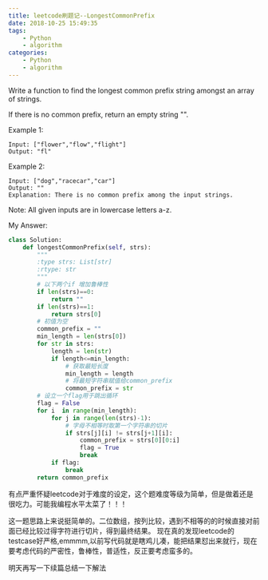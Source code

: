 ```yaml
---
title: leetcode刷题记--LongestCommonPrefix
date: 2018-10-25 15:49:35
tags:
	- Python
	- algorithm
categories:
	- Python
	- algorithm
---
```


Write a function to find the longest common prefix string amongst an array of strings.

If there is no common prefix, return an empty string "".

Example 1:
```
Input: ["flower","flow","flight"]
Output: "fl"
```

Example 2:
```
Input: ["dog","racecar","car"]
Output: ""
Explanation: There is no common prefix among the input strings.
```

Note:
All given inputs are in lowercase letters a-z.
<!-- more -->

My Answer:
```Python
class Solution:
    def longestCommonPrefix(self, strs):
        """
        :type strs: List[str]
        :rtype: str
        """
		# 以下两个if 增加鲁棒性 
        if len(strs)==0:
            return ""
        if len(strs)==1:
            return strs[0]
		# 初值为空
        common_prefix = ""
        min_length = len(strs[0])
        for str in strs:
            length = len(str)
            if length<=min_length:
				# 获取最短长度
                min_length = length
				# 将最短字符串赋值给common_prefix		
                common_prefix = str
		# 设立一个flag用于跳出循环
        flag = False
        for i  in range(min_length):
            for j in range(len(strs)-1):
                # 字母不相等时取第一个字符串的切片
                if strs[j][i] != strs[j+1][i]:
                    common_prefix = strs[0][0:i]
                    flag = True
                    break
            if flag:
                break
        return common_prefix
```

有点严重怀疑leetcode对于难度的设定，这个题难度等级为简单，但是做着还是很吃力。可能我编程水平太菜了！！！

这一题思路上来说挺简单的。二位数组，按列比较，遇到不相等的的时候直接对前面已经比较过得字符进行切片，得到最终结果。
现在真的发现leetcode的testcase好严格,emmmm,以前写代码就是瞎鸡儿凑，能把结果怼出来就行，现在要考虑代码的严密性，鲁棒性，普适性，反正要考虑蛮多的。

明天再写一下续篇总结一下解法





